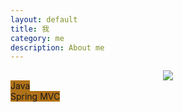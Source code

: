 ```yaml
---
layout: default
title: 我
category: me
description: About me
---
```


<div style="text-align: center">
<img src='http://ronnie.wang/images/techstack-white.png'>
</div>


<div style="width:100%; display:table;"><span class="tech-bar" style="width:95%; background-color:#b07219;">Java</span></div>
<div><span class="tech-bar" style="width:85%; background-color:#b07219;">Spring MVC</span></div>